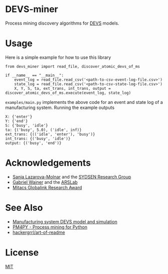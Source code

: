 # DEVS-miner
Process mining discovery algorithms for [DEVS](https://en.wikipedia.org/wiki/DEVS) models.

# Usage
Here is a simple example for how to use this library
```
from devs_miner import read_file, discover_atomic_devs_of_ms

if __name__ == "__main__":
    event_log = read_file.read_csv('<path-to-csv-event-log-file.csv>')
    state_log = read_file.read_csv('<path-to-csv-state-log-file.csv>')
    X, Y, S, ta, ext_trans, int_trans, output = discover_atomic_devs_of_ms.execute(event_log, state_log)
```

`examples/main.py` implements the above code for an event and state log of a manufacturing system.
Running the example outputs
```
X: {'enter'}
Y: {'end'}
S: {'busy', 'idle'}
ta: {('busy', 5.0), ('idle', inf)}
ext_trans: {(('idle', 'enter'), 'busy')}
int_trans: {('busy', 'idle')}
output: {('busy', 'end')}
```

# Acknowledgements
- [Sanja Lazarova-Molnar](https://lazarova-molnar.net/) and the [SYDSEN Research Group](https://sydsen.aifb.kit.edu/) 
- [Gabriel Wainer](https://www.sce.carleton.ca/faculty/wainer/doku.php) and the [ARSLab](https://arslab.sce.carleton.ca/) 
- [Mitacs Globalink Research Award](https://www.mitacs.ca/our-programs/globalink-research-award/)

# See Also
- [Manufacturing system DEVS model and simulation](https://github.com/braedenkloke/smart-manufacturing-system-devs-model)
- [PM4PY - Process mining for Python](https://github.com/process-intelligence-solutions/pm4py)
- [hackergrrl/art-of-readme](https://github.com/hackergrrl/art-of-readme)

# License
[MIT](https://choosealicense.com/licenses/mit/)
